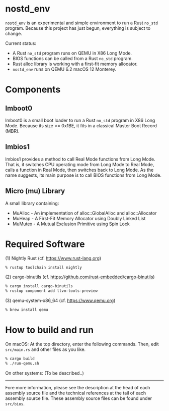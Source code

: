# nostd_env

`nostd_env` is an experimental and simple environment to run a Rust
`no_std` program.  Because this project has just begun, everything is
subject to change.

Current status:

* A Rust `no_std` program runs on QEMU in X86 Long Mode.
* BIOS functions can be called from a Rust `no_std` program.
* Rust alloc library is working with a first-fit memory allocator.
* `nostd_env` runs on QEMU 6.2 macOS 12 Monterey.

# Components

## lmboot0

lmboot0 is a small boot loader to run a Rust `no_std` program in X86
Long Mode.  Because its size <= 0x1BE, it fits in a classical Master
Boot Record (MBR).

## lmbios1

lmbios1 provides a method to call Real Mode functions from Long Mode.
That is, it switches CPU operating mode from Long Mode to Real Mode,
calls a function in Real Mode, then switches back to Long Mode.  As
the name suggests, its main purpose is to call BIOS functions from
Long Mode.

## Micro (mu) Library

A small library containing:

* MuAlloc - An implementation of alloc::GlobalAlloc and alloc::Allocator
* MuHeap - A First-Fit Memory Allocator using Doubly Linked List
* MuMutex - A Mutual Exclusion Primitive using Spin Lock

# Required Software

(1) Nightly Rust (cf. <https://www.rust-lang.org>)

```sh
% rustup toolchain install nightly
```

(2) cargo-binutils (cf. <https://github.com/rust-embedded/cargo-binutils>)

```sh
% cargo install cargo-binutils
% rustup component add llvm-tools-preview
```

(3) qemu-system-x86_64 (cf. <https://www.qemu.org>)

```sh
% brew install qemu
```

# How to build and run

On macOS: At the top directory, enter the following commands.
Then, edit `src/main.rs` and other files as you like.

```sh
% cargo build
% ./run-qemu.sh
```

On other systems: (To be described..)

 * * *

Fore more information, please see the description at the head of each
assembly source file and the technical references at the tail of each
assembly source file.  These assembly source files can be found under
`src/bios`.

